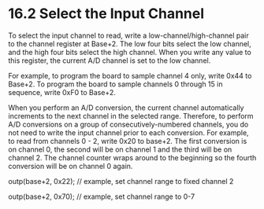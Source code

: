 # 16.2 Select the Input Channel

To select the input channel to read, write a low-channel/high-channel pair to the channel register at Base+2. The low four bits select the low channel, and the high four bits select the high channel. When you write any value to this register, the current A/D channel is set to the low channel.

For example, to program the board to sample channel 4 only, write 0x44 to Base+2. To program the board to sample channels 0 through 15 in sequence, write 0xF0 to Base+2.&#x20;

When you perform an A/D conversion, the current channel automatically increments to the next channel in the selected range. Therefore, to perform A/D conversions on a group of consecutively-numbered channels, you do not need to write the input channel prior to each conversion. For example, to read from channels 0 - 2, write 0x20 to base+2. The first conversion is on channel 0, the second will be on channel 1 and the third will be on channel 2. The channel counter wraps around to the beginning so the fourth conversion will be on channel 0 again.&#x20;

outp(base+2, 0x22);            // example, set channel range to fixed channel 2&#x20;

outp(base+2, 0x70);          // example, set channel range to 0-7
